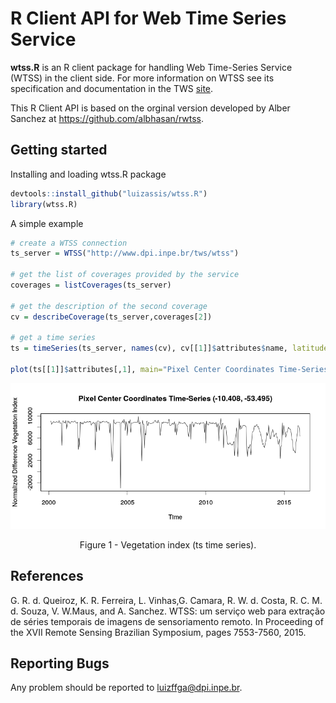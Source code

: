 # R Client API for Web Time Series Service

**wtss.R** is an R client package for handling Web Time-Series Service (WTSS) in the client side. For more information on WTSS see  its specification and documentation in the TWS [site](https://github.com/e-sensing/tws). 

This R Client API is based on the orginal version developed by Alber Sanchez at https://github.com/albhasan/rwtss.

## Getting started

Installing and loading wtss.R package

``` r
devtools::install_github("luizassis/wtss.R")
library(wtss.R)
```

A simple example

``` r
# create a WTSS connection 
ts_server = WTSS("http://www.dpi.inpe.br/tws/wtss")

# get the list of coverages provided by the service 
coverages = listCoverages(ts_server)

# get the description of the second coverage 
cv = describeCoverage(ts_server,coverages[2])

# get a time series 
ts = timeSeries(ts_server, names(cv), cv[[1]]$attributes$name, latitude=-10.408, longitude=-53.495, start="2000-02-18", end="2016-01-01")

plot(ts[[1]]$attributes[,1], main="Pixel Center Coordinates Time-Series (-10.408, -53.495)", xlab="Time", ylab="Normalized Difference Vegetation Index")
```

<div id="wrapper" style="width:100%; text-align:center">
<img src="images/plot-ts-timeseries.png" alt="Figure 1 - Vegetation index (ts time series)."  />
<p class="caption">
Figure 1 - Vegetation index (ts time series).
</p>
</div>

## References

G. R. d. Queiroz, K. R. Ferreira, L. Vinhas,G. Camara, R. W. d. Costa, R. C. M. d. Souza, V. W.Maus, and A. Sanchez. WTSS: um serviço web para extração de séries temporais de imagens de sensoriamento remoto. In Proceeding of the XVII Remote Sensing Brazilian Symposium, pages 7553-7560, 2015.

## Reporting Bugs

Any problem should be reported to luizffga@dpi.inpe.br.
